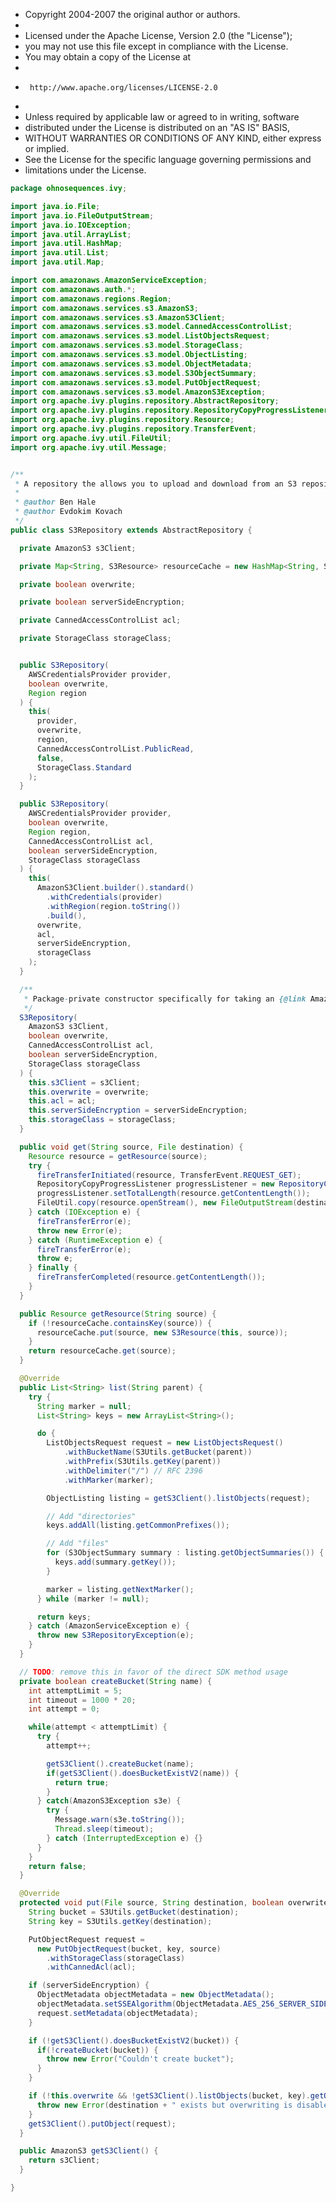 
 * Copyright 2004-2007 the original author or authors.
 *
 * Licensed under the Apache License, Version 2.0 (the "License");
 * you may not use this file except in compliance with the License.
 * You may obtain a copy of the License at
 *
 *      http://www.apache.org/licenses/LICENSE-2.0
 *
 * Unless required by applicable law or agreed to in writing, software
 * distributed under the License is distributed on an "AS IS" BASIS,
 * WITHOUT WARRANTIES OR CONDITIONS OF ANY KIND, either express or implied.
 * See the License for the specific language governing permissions and
 * limitations under the License.


```java
package ohnosequences.ivy;

import java.io.File;
import java.io.FileOutputStream;
import java.io.IOException;
import java.util.ArrayList;
import java.util.HashMap;
import java.util.List;
import java.util.Map;

import com.amazonaws.AmazonServiceException;
import com.amazonaws.auth.*;
import com.amazonaws.regions.Region;
import com.amazonaws.services.s3.AmazonS3;
import com.amazonaws.services.s3.AmazonS3Client;
import com.amazonaws.services.s3.model.CannedAccessControlList;
import com.amazonaws.services.s3.model.ListObjectsRequest;
import com.amazonaws.services.s3.model.StorageClass;
import com.amazonaws.services.s3.model.ObjectListing;
import com.amazonaws.services.s3.model.ObjectMetadata;
import com.amazonaws.services.s3.model.S3ObjectSummary;
import com.amazonaws.services.s3.model.PutObjectRequest;
import com.amazonaws.services.s3.model.AmazonS3Exception;
import org.apache.ivy.plugins.repository.AbstractRepository;
import org.apache.ivy.plugins.repository.RepositoryCopyProgressListener;
import org.apache.ivy.plugins.repository.Resource;
import org.apache.ivy.plugins.repository.TransferEvent;
import org.apache.ivy.util.FileUtil;
import org.apache.ivy.util.Message;


/**
 * A repository the allows you to upload and download from an S3 repository.
 *
 * @author Ben Hale
 * @author Evdokim Kovach
 */
public class S3Repository extends AbstractRepository {

  private AmazonS3 s3Client;

  private Map<String, S3Resource> resourceCache = new HashMap<String, S3Resource>();

  private boolean overwrite;

  private boolean serverSideEncryption;

  private CannedAccessControlList acl;

  private StorageClass storageClass;


  public S3Repository(
    AWSCredentialsProvider provider,
    boolean overwrite,
    Region region
  ) {
    this(
      provider,
      overwrite,
      region,
      CannedAccessControlList.PublicRead,
      false,
      StorageClass.Standard
    );
  }

  public S3Repository(
    AWSCredentialsProvider provider,
    boolean overwrite,
    Region region,
    CannedAccessControlList acl,
    boolean serverSideEncryption,
    StorageClass storageClass
  ) {
    this(
      AmazonS3Client.builder().standard()
        .withCredentials(provider)
        .withRegion(region.toString())
        .build(),
      overwrite,
      acl,
      serverSideEncryption,
      storageClass
    );
  }

  /**
   * Package-private constructor specifically for taking an {@link AmazonS3} instance that can be mocked under test.
   */
  S3Repository(
    AmazonS3 s3Client,
    boolean overwrite,
    CannedAccessControlList acl,
    boolean serverSideEncryption,
    StorageClass storageClass
  ) {
    this.s3Client = s3Client;
    this.overwrite = overwrite;
    this.acl = acl;
    this.serverSideEncryption = serverSideEncryption;
    this.storageClass = storageClass;
  }

  public void get(String source, File destination) {
    Resource resource = getResource(source);
    try {
      fireTransferInitiated(resource, TransferEvent.REQUEST_GET);
      RepositoryCopyProgressListener progressListener = new RepositoryCopyProgressListener(this);
      progressListener.setTotalLength(resource.getContentLength());
      FileUtil.copy(resource.openStream(), new FileOutputStream(destination), progressListener);
    } catch (IOException e) {
      fireTransferError(e);
      throw new Error(e);
    } catch (RuntimeException e) {
      fireTransferError(e);
      throw e;
    } finally {
      fireTransferCompleted(resource.getContentLength());
    }
  }

  public Resource getResource(String source) {
    if (!resourceCache.containsKey(source)) {
      resourceCache.put(source, new S3Resource(this, source));
    }
    return resourceCache.get(source);
  }

  @Override
  public List<String> list(String parent) {
    try {
      String marker = null;
      List<String> keys = new ArrayList<String>();

      do {
        ListObjectsRequest request = new ListObjectsRequest()
            .withBucketName(S3Utils.getBucket(parent))
            .withPrefix(S3Utils.getKey(parent))
            .withDelimiter("/") // RFC 2396
            .withMarker(marker);

        ObjectListing listing = getS3Client().listObjects(request);

        // Add "directories"
        keys.addAll(listing.getCommonPrefixes());

        // Add "files"
        for (S3ObjectSummary summary : listing.getObjectSummaries()) {
          keys.add(summary.getKey());
        }

        marker = listing.getNextMarker();
      } while (marker != null);

      return keys;
    } catch (AmazonServiceException e) {
      throw new S3RepositoryException(e);
    }
  }

  // TODO: remove this in favor of the direct SDK method usage
  private boolean createBucket(String name) {
    int attemptLimit = 5;
    int timeout = 1000 * 20;
    int attempt = 0;

    while(attempt < attemptLimit) {
      try {
        attempt++;

        getS3Client().createBucket(name);
        if(getS3Client().doesBucketExistV2(name)) {
          return true;
        }
      } catch(AmazonS3Exception s3e) {
        try {
          Message.warn(s3e.toString());
          Thread.sleep(timeout);
        } catch (InterruptedException e) {}
      }
    }
    return false;
  }

  @Override
  protected void put(File source, String destination, boolean overwrite) {
    String bucket = S3Utils.getBucket(destination);
    String key = S3Utils.getKey(destination);

    PutObjectRequest request =
      new PutObjectRequest(bucket, key, source)
        .withStorageClass(storageClass)
        .withCannedAcl(acl);

    if (serverSideEncryption) {
      ObjectMetadata objectMetadata = new ObjectMetadata();
      objectMetadata.setSSEAlgorithm(ObjectMetadata.AES_256_SERVER_SIDE_ENCRYPTION);
      request.setMetadata(objectMetadata);
    }

    if (!getS3Client().doesBucketExistV2(bucket)) {
      if(!createBucket(bucket)) {
        throw new Error("Couldn't create bucket");
      }
    }

    if (!this.overwrite && !getS3Client().listObjects(bucket, key).getObjectSummaries().isEmpty()) {
      throw new Error(destination + " exists but overwriting is disabled");
    }
    getS3Client().putObject(request);
  }

  public AmazonS3 getS3Client() {
    return s3Client;
  }

}

```




[main/java/ohnosequences/ivy/S3Repository.java]: S3Repository.java.md
[main/java/ohnosequences/ivy/S3RepositoryException.java]: S3RepositoryException.java.md
[main/java/ohnosequences/ivy/S3Resolver.java]: S3Resolver.java.md
[main/java/ohnosequences/ivy/S3Resource.java]: S3Resource.java.md
[main/java/ohnosequences/ivy/S3Utils.java]: S3Utils.java.md
[test/scala/ohnosequences/ivy/S3MockableRepository.scala]: ../../../../test/scala/ohnosequences/ivy/S3MockableRepository.scala.md
[test/scala/ohnosequences/ivy/S3RepositorySpec.scala]: ../../../../test/scala/ohnosequences/ivy/S3RepositorySpec.scala.md
[test/scala/ohnosequences/ivy/S3ResourceSpec.scala]: ../../../../test/scala/ohnosequences/ivy/S3ResourceSpec.scala.md
[test/scala/ohnosequences/ivy/S3UtilsSpec.scala]: ../../../../test/scala/ohnosequences/ivy/S3UtilsSpec.scala.md
[test/scala/ohnosequences/ivy/Scenarios.scala]: ../../../../test/scala/ohnosequences/ivy/Scenarios.scala.md